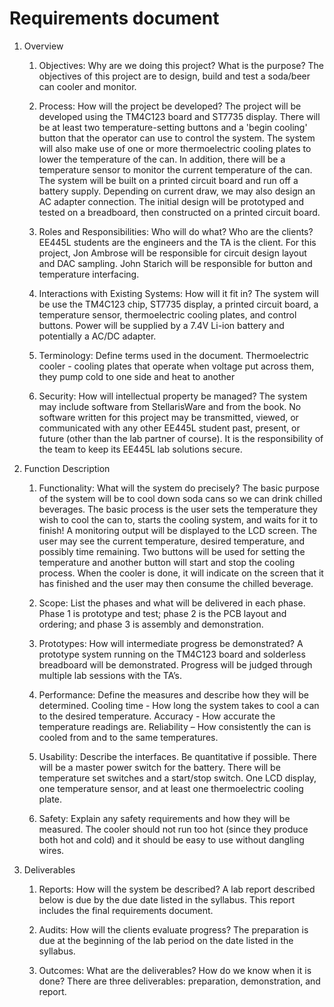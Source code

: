 # Requirements document
1. Overview
	1. Objectives: Why are we doing this project? What is the purpose? 
	The objectives of this project are to design, build and test a soda/beer can cooler and monitor.

	2. Process: How will the project be developed? 
	The project will be developed using the TM4C123 board and ST7735 display. There will be at least two temperature-setting buttons and a 'begin cooling' button that the operator can use to control the system. The system will also make use of one or more thermoelectric cooling plates to lower the temperature of the can. In addition, there will be a temperature sensor to monitor the current temperature of the can. The system will be built on a printed circuit board and run off a battery supply. Depending on current draw, we may also design an AC adapter connection. The initial design will be prototyped and tested on a breadboard, then constructed on a printed circuit board. 

	3. Roles and Responsibilities: Who will do what?  Who are the clients?
	EE445L students are the engineers and the TA is the client. For this project, 
	Jon Ambrose will be responsible for circuit design layout and DAC sampling.
	John Starich will be responsible for button and temperature interfacing.

	4. Interactions with Existing Systems: How will it fit in?
	The system will be use the TM4C123 chip, ST7735 display, a printed circuit board, a temperature sensor, thermoelectric cooling plates, and control buttons. Power will be supplied by a 7.4V Li-ion battery and potentially a AC/DC adapter.

	5. Terminology: Define terms used in the document.
	Thermoelectric cooler - cooling plates that operate when voltage put across them, they pump cold to one side and heat to another

	6. Security: How will intellectual property be managed?
	The system may include software from StellarisWare and from the book. No software written for this project may be transmitted, viewed, or communicated with any other EE445L student past, present, or future (other than the lab partner of course). It is the responsibility of the team to keep its EE445L lab solutions secure.

2. Function Description
	1. Functionality: What will the system do precisely?
	The basic purpose of the system will be to cool down soda cans so we can drink chilled beverages. The basic process is the user sets the temperature they wish to cool the can to, starts the cooling system, and waits for it to finish!
	A monitoring output will be displayed to the LCD screen. The user may see the current temperature, desired temperature, and possibly time remaining. Two buttons will be used for setting the temperature and another button will start and stop the cooling process. When the cooler is done, it will indicate on the screen that it has finished and the user may then consume the chilled beverage.

	2. Scope: List the phases and what will be delivered in each phase.
	Phase 1 is prototype and test; phase 2 is the PCB layout and ordering; and phase 3 is assembly and demonstration.

	3. Prototypes: How will intermediate progress be demonstrated?
	A prototype system running on the TM4C123 board and solderless breadboard will be demonstrated. Progress will be judged through multiple lab sessions with the TA’s.

	4. Performance: Define the measures and describe how they will be determined.
	Cooling time - How long the system takes to cool a can to the desired temperature.
	Accuracy - How accurate the temperature readings are.
	Reliability – How consistently the can is cooled from and to the same temperatures.

	5. Usability: Describe the interfaces. Be quantitative if possible.
	There will be a master power switch for the battery. There will be temperature set switches and a start/stop switch. One LCD display, one temperature sensor, and at least one thermoelectric cooling plate.

	6. Safety: Explain any safety requirements and how they will be measured.
	The cooler should not run too hot (since they produce both hot and cold) and it should be easy to use without dangling wires.

3. Deliverables
	1. Reports: How will the system be described?
	A lab report described below is due by the due date listed in the syllabus. This report includes the final requirements document.

	2. Audits: How will the clients evaluate progress?
	The preparation is due at the beginning of the lab period on the date listed in the syllabus.

	3. Outcomes: What are the deliverables? How do we know when it is done?
	There are three deliverables: preparation, demonstration, and report.


